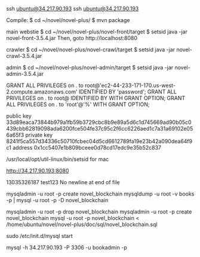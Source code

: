 ssh ubuntu@34.217.90.193
ssh ubuntu@34.217.90.193

Compile:
$ cd ~/novel/novel-plus/
$ mvn package

main webstie
$ cd ~/novel/novel-plus/novel-front/target
$ setsid java -jar novel-front-3.5.4.jar
Then, goto http://localhost:8080

crawler
$ cd ~/novel/novel-plus/novel-crawl/target
$ setsid java -jar novel-crawl-3.5.4.jar 	


admin
$ cd ~/novel/novel-plus/novel-admin/target
$ setsid java -jar novel-admin-3.5.4.jar


GRANT ALL PRIVILEGES on . to root@'ec2-44-233-171-170.us-west-2.compute.amazonaws.com' IDENTIFIED BY 'password';
GRANT ALL PRIVILEGES on . to root@ IDENTIFIED BY  WITH GRANT OPTION;
GRANT ALL PRIVILEGES on *.* to 'root'@'%' WITH GRANT OPTION;

public key 33d89eaca73844b979a1fb59b3729cbc8b9e89a5d6c1d745669ad90b05c0439cbb62819098ada6200fce504fe37c95c2f6cc6226aed1c7a31a69102e056a65f3
private key 8241f5ca557d34336c50710fcbec04d5cd6612789fa19e23b42a090dea64f9c1
address 0x1cc5407e1b809bceee0d78cd17edc9e35b52c837


/usr/local/opt/util-linux/bin/setsid for mac

http://34.217.90.193:8080

13035326187
test123
 No newline at end of file


mysqladmin -u root -p create novel_blockchain
mysqldump -u root -v books -p | mysql -u root -p -D novel_blockchain

mysqladmin -u root -p drop novel_blockchain
mysqladmin -u root -p create novel_blockchain
mysql -u root -p novel_blockchain < /home/ubuntu/novel/novel-plus/doc/sql/novel_blockchain.sql

sudo /etc/init.d/mysql start

mysql -h 34.217.90.193 -P 3306 -u bookadmin -p